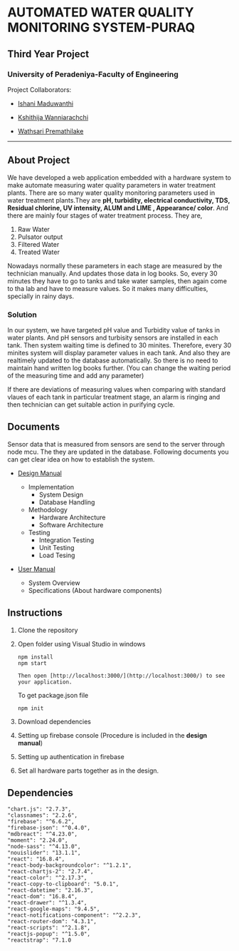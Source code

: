 # AUTOMATED WATER QUALITY MONITORING SYSTEM-PURAQ


## Third Year Project
### University of Peradeniya-Faculty of Engineering

Project Collaborators:

- [Ishani Maduwanthi](https://github.com/ishaniMadhuwanthi)
+ [Kshithija Wanniarachchi](https://github.com/kshithi)
- [Wathsari Premathilake](https://github.com/wathsariPremathilaka)

---------------------------------------------------------------------------------------------------------------------------------------------------------------------------

## About Project

We have developed a web application embedded with a hardware system to make automate measuring water quality parameters in water treatment plants. There are so many water quality monitoring parameters used in water treatment plants.They are **pH, turbidity, electrical conductivity, TDS, Residual chlorine, UV intensity, ALUM and LIME , Appearance/ color**. And there are mainly four stages of water treatment process. They are,

1. Raw Water
2. Pulsator output
3. Filtered Water
4. Treated Water

Nowadays normally these parameters in each stage are measured by the technician manually. And updates those data in log books. So, every 30 minutes they have to go to tanks and take water samples, then again come to tha lab and have to measure values. So it makes many difficulties, specially in rainy days. 

### Solution

In our system, we have targeted pH value and Turbidity value of tanks in water plants. And pH sensors and turbisity sensors are installed in each tank. Then system waiting time is defined to 30 minites. Therefore, every 30 minites system will display parameter values in each tank. And also they are realtimely updated to the database automatically. So there is no need to maintain hand written log books further. (You can change the waiting period of the measuring time and add any parameter)

If there are deviations of measuring values when comparing with standard vlaues of each tank in particular treatment stage, an alarm is ringing and then technician can get suitable action in purifying cycle.


## Documents

Sensor data that is measured from sensors are send to the server through node mcu. The they are updated in the database. Following documents you can get clear idea on how to establish the system. 

* [Design Manual](https://github.com/ishaniMadhuwanthi/puraq-system/blob/master/Design%20Manual-PURAQ.pdf)
     * Implementation
          * System Design
          * Database Handling
     * Methodology
          * Hardware Architecture
          * Software Architecture
     * Testing
          * Integration Testing
          * Unit Testing
          * Load Tesing
          
* [User Manual](https://github.com/ishaniMadhuwanthi/puraq-system/blob/master/User%20Manual-PURAQ.pdf)
     * System Overview
     * Specifications (About hardware components)
     

## Instructions

1. Clone the repository

2. Open folder using Visual Studio in windows

       npm install
       npm start
       
       Then open [http://localhost:3000/](http://localhost:3000/) to see your application.
    
    To get package.json file
    
       npm init

3. Download dependencies 

4. Setting up firebase console (Procedure is included in the **design manual**)

5. Setting up authentication in firebase

6. Set all hardware parts together as in the design.


## Dependencies

    "chart.js": "2.7.3",
    "classnames": "2.2.6",
    "firebase": "^6.6.2",
    "firebase-json": "^0.4.0",
    "mdbreact": "^4.23.0",
    "moment": "2.24.0",
    "node-sass": "^4.13.0",
    "nouislider": "13.1.1",
    "react": "16.8.4",
    "react-body-backgroundcolor": "^1.2.1",
    "react-chartjs-2": "2.7.4",
    "react-color": "^2.17.3",
    "react-copy-to-clipboard": "5.0.1",
    "react-datetime": "2.16.3",
    "react-dom": "16.8.4",
    "react-drawer": "^1.3.4",
    "react-google-maps": "9.4.5",
    "react-notifications-component": "^2.2.3",
    "react-router-dom": "4.3.1",
    "react-scripts": "^2.1.8",
    "reactjs-popup": "^1.5.0",
    "reactstrap": "7.1.0




